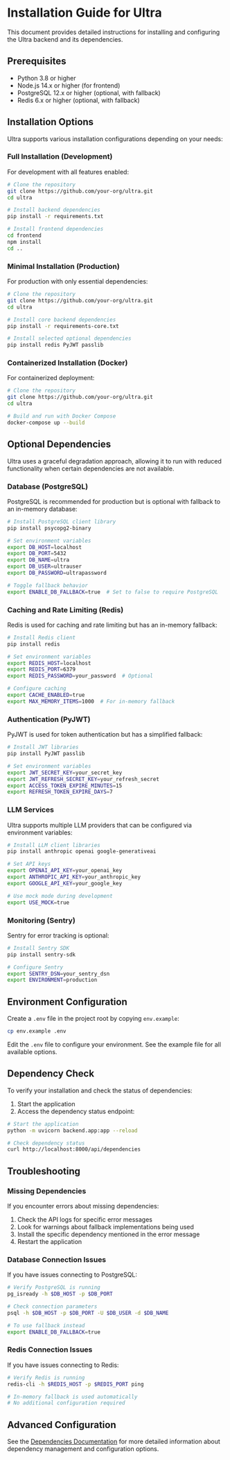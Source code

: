 # Installation Guide for Ultra

This document provides detailed instructions for installing and configuring the Ultra backend and its dependencies.

## Prerequisites

- Python 3.8 or higher
- Node.js 14.x or higher (for frontend)
- PostgreSQL 12.x or higher (optional, with fallback)
- Redis 6.x or higher (optional, with fallback)

## Installation Options

Ultra supports various installation configurations depending on your needs:

### Full Installation (Development)

For development with all features enabled:

```bash
# Clone the repository
git clone https://github.com/your-org/ultra.git
cd ultra

# Install backend dependencies
pip install -r requirements.txt

# Install frontend dependencies
cd frontend
npm install
cd ..
```

### Minimal Installation (Production)

For production with only essential dependencies:

```bash
# Clone the repository
git clone https://github.com/your-org/ultra.git
cd ultra

# Install core backend dependencies
pip install -r requirements-core.txt

# Install selected optional dependencies
pip install redis PyJWT passlib
```

### Containerized Installation (Docker)

For containerized deployment:

```bash
# Clone the repository
git clone https://github.com/your-org/ultra.git
cd ultra

# Build and run with Docker Compose
docker-compose up --build
```

## Optional Dependencies

Ultra uses a graceful degradation approach, allowing it to run with reduced functionality when certain dependencies are not available.

### Database (PostgreSQL)

PostgreSQL is recommended for production but is optional with fallback to an in-memory database:

```bash
# Install PostgreSQL client library
pip install psycopg2-binary

# Set environment variables
export DB_HOST=localhost
export DB_PORT=5432
export DB_NAME=ultra
export DB_USER=ultrauser
export DB_PASSWORD=ultrapassword

# Toggle fallback behavior
export ENABLE_DB_FALLBACK=true  # Set to false to require PostgreSQL
```

### Caching and Rate Limiting (Redis)

Redis is used for caching and rate limiting but has an in-memory fallback:

```bash
# Install Redis client
pip install redis

# Set environment variables
export REDIS_HOST=localhost
export REDIS_PORT=6379
export REDIS_PASSWORD=your_password  # Optional

# Configure caching
export CACHE_ENABLED=true
export MAX_MEMORY_ITEMS=1000  # For in-memory fallback
```

### Authentication (PyJWT)

PyJWT is used for token authentication but has a simplified fallback:

```bash
# Install JWT libraries
pip install PyJWT passlib

# Set environment variables
export JWT_SECRET_KEY=your_secret_key
export JWT_REFRESH_SECRET_KEY=your_refresh_secret
export ACCESS_TOKEN_EXPIRE_MINUTES=15
export REFRESH_TOKEN_EXPIRE_DAYS=7
```

### LLM Services

Ultra supports multiple LLM providers that can be configured via environment variables:

```bash
# Install LLM client libraries
pip install anthropic openai google-generativeai

# Set API keys
export OPENAI_API_KEY=your_openai_key
export ANTHROPIC_API_KEY=your_anthropic_key
export GOOGLE_API_KEY=your_google_key

# Use mock mode during development
export USE_MOCK=true
```

### Monitoring (Sentry)

Sentry for error tracking is optional:

```bash
# Install Sentry SDK
pip install sentry-sdk

# Configure Sentry
export SENTRY_DSN=your_sentry_dsn
export ENVIRONMENT=production
```

## Environment Configuration

Create a `.env` file in the project root by copying `env.example`:

```bash
cp env.example .env
```

Edit the `.env` file to configure your environment. See the example file for all available options.

## Dependency Check

To verify your installation and check the status of dependencies:

1. Start the application
2. Access the dependency status endpoint:

```bash
# Start the application
python -m uvicorn backend.app:app --reload

# Check dependency status
curl http://localhost:8000/api/dependencies
```

## Troubleshooting

### Missing Dependencies

If you encounter errors about missing dependencies:

1. Check the API logs for specific error messages
2. Look for warnings about fallback implementations being used
3. Install the specific dependency mentioned in the error message
4. Restart the application

### Database Connection Issues

If you have issues connecting to PostgreSQL:

```bash
# Verify PostgreSQL is running
pg_isready -h $DB_HOST -p $DB_PORT

# Check connection parameters
psql -h $DB_HOST -p $DB_PORT -U $DB_USER -d $DB_NAME

# To use fallback instead
export ENABLE_DB_FALLBACK=true
```

### Redis Connection Issues

If you have issues connecting to Redis:

```bash
# Verify Redis is running
redis-cli -h $REDIS_HOST -p $REDIS_PORT ping

# In-memory fallback is used automatically
# No additional configuration required
```

## Advanced Configuration

See the [Dependencies Documentation](dependencies.md) for more detailed information about dependency management and configuration options.